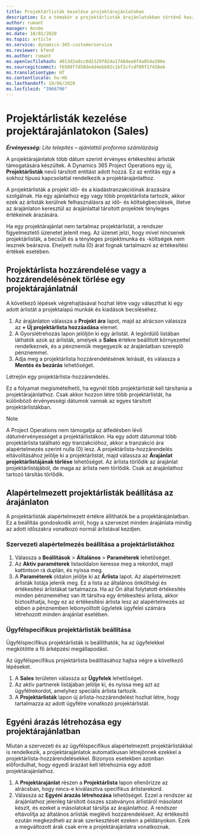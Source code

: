```yaml
---
title: Projektárlisták kezelése projektárajánlatokon
description: Ez a témakör a projektárlisták árajánlatokban történő használatát ismerteti. (Sales)
author: rumant
manager: Annbe
ms.date: 10/01/2020
ms.topic: article
ms.service: dynamics-365-customerservice
ms.reviewer: kfend
ms.author: rumant
ms.openlocfilehash: 4013d2e8cc0d2329f824a17484ee6f4a054a390e
ms.sourcegitcommit: f6509f7d50de4d4ebb92c1bf2cfcdf09f17458eb
ms.translationtype: HT
ms.contentlocale: hu-HU
ms.lasthandoff: 10/06/2020
ms.locfileid: "3966796"
---
```

# <a name="manage-project-price-lists-on-project-quotes-sales"></a>Projektárlisták kezelése projektárajánlatokon (Sales)

_**Érvényesség:** Lite telepítés – ajánlattól proforma számlázásig_

A projektárajánlatok több dátum szerint érvényes értékesítési árlisták támogatására készültek. A Dynamics 365 Project Operations egy új, **Projektárlisták** nevű társított entitást adott hozzá. Ez az entitás egy a sokhoz típusú kapcsolattal rendelkezik a projektárajánlathoz.

A projektárlisták a projekt idő- és a kiadástranzakcióinak árazására szolgálnak. Ha egy ajánlathoz egy vagy több projektárlista tartozik, akkor ezek az árlisták kerülnek felhasználásra az idő- és költségbecslések, illetve az árajánlaton keresztül az árajánlattal társított projektek tényleges értékeinek árazására.

Ha egy projektárajánlat nem tartalmaz projektárlistát, a rendszer figyelmeztető üzenetet jelenít meg. Az üzenet jelzi, hogy mivel nincsenek projektárlisták, a becsült és a tényleges projektmunka és -költségek nem lesznek beárazva. Ehelyett nulla (0) árat fognak tartalmazni az értékesítési értékek esetében.

## <a name="associate-or-disassociate-a-project-price-list-on-a-project-quote"></a>Projektárlista hozzárendelése vagy a hozzárendelésének törlése egy projektárajánlatnál

A következő lépések végrehajtásával hozhat létre vagy választhat ki egy adott árlistát a projektalapú munkák és kiadások becsléséhez.

1. Az árajánlaton válassza a **Projekt ára** lapot, majd az alrácson válassza az **+ Új projektárlista hozzáadása** elemet.
2. A Gyorslétrehozás lapon jelöljön ki egy árlistát. A legördülő listában láthatók azok az árlisták, amelyek a **Sales** értékre beállított környezettel rendelkeznek, és a pénznemük megegyezik az árajánlatban szereplő pénznemmel.
4. Adja meg a projektárlista hozzárendelésének leírását, és válassza a **Mentés és bezárás** lehetőséget.

Létrejön egy projektárlista-hozzárendelés.

Ez a folyamat megismételhető, ha egynél több projektárlistát kell társítania a projektárajánlathoz. Csak akkor hozzon létre több projektárlistát, ha különböző érvényességi dátumok vannak az egyes társított projektárlistákban.

> [!NOTE]
> A Project Operations nem támogatja az átfedésben lévő dátumérvényességet a projektárlistákon. Ha egy adott dátummal több projektárlista található egy tranzakcióhoz, akkor a tranzakció ára alapértelmezés szerint nulla (0) lesz.
A projektárlista-hozzárendelés eltávolításához jelölje ki a projektárlistát, majd válassza az **Árajánlat projektárlistájának törlése** lehetőséget. Az árlista törlődik az árajánlat projektárlistájából, de maga az árlista nem törlődik. Csak az árajánlathoz tartozó társítás törlődik.

## <a name="set-up-default-project-price-lists-on-a-quote"></a>Alapértelmezett projektárlisták beállítása az árajánlaton

A projektárlisták alapértelmezett értékre állíthatók be a projektárajánlatban. Ez a beállítás gondoskodik arról, hogy a szervezet minden árajánlata mindig az adott időszakra vonatkozó normál árlistával kezdjen.

### <a name="set-up-organizational-default-for-project-price-lists"></a>Szervezeti alapértelmezés beállítása a projektárlistákhoz

1. Válassza a **Beállítások** > **Általános** > **Paraméterek** lehetőséget.
2. Az **Aktív paraméterek** listaoldalon keresse meg a rekordot, majd kattintson rá duplán, és nyissa meg. 
3. A **Paraméterek** oldalon jelölje ki az **Árlista** lapot. Az alapértelmezett árlisták listája jelenik meg. Ez a lista az általános önköltségi és értékesítési árlistákat tartalmazza. Ha az Ön által folytatott értékesítés minden pénzneméhez van itt társítva egy értékesítési árlista, akkor biztosíthatja, hogy ez az értékesítési árlista lesz az alapértelmezés az ebben a pénznemben lebonyolított ügyletek ügyfelei számára létrehozott minden árajánlat esetében.

### <a name="set-up-customer-specific-project-price-lists"></a>Ügyfélspecifikus projektárlisták beállítása

Ügyfélspecifikus projektárlisták is beállíthatók, ha az ügyfelekkel megkötötte a fő árképzési megállapodást.

Az ügyfélspecifikus projektárlista beállításához hajtsa végre a következő lépéseket.

1. A **Sales** területen válassza az **Ügyfelek** lehetőséget.
2. Az aktív partnerek listájában jelölje ki, és nyissa meg azt az ügyfélrekordot, amelyhez speciális árlista tartozik.
3. A **Projektárlisták** lapon új árlista-hozzárendelést hozhat létre, hogy tartalmazza az adott ügyfélre vonatkozó projektárlistát.

## <a name="create-custom-pricing-on-a-project-quote"></a>Egyéni árazás létrehozása egy projektárajánlatban

Miután a szervezeti és az ügyfélspecifikus alapértelmezett projektárlistákkal is rendelkezik, a projektárajánlatok automatikusan létrejönnek ezekkel a projektárlista-hozzárendelésekkel. Bizonyos esetekben azonban előfordulhat, hogy egyedi árazást kell létrehoznia egy adott projektárajánlathoz. 

1. A **Projektárajánlat** részen a **Projektárlista** lapon ellenőrizze az alrácsban, hogy nincs-e kiválasztva specifikus árlistarekord.
2. Válassza az **Egyéni árazás létrehozása** lehetőséget. Ezzel a rendszer az árajánlathoz jelenleg társított összes szabványos árlistáról másolatot készít, és ezeket a másolatokat társítja az árajánlathoz. A rendszer eltávolítja az általános árlisták meglévő hozzárendeléseit. Az értékesítő ezután megkezdheti az árak szerkesztését ezeken a példányokon. Ezek a megváltozott árak csak erre a projektárajánlatra vonatkoznak.
